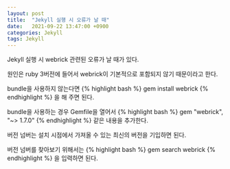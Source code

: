 ```yaml
---
layout: post
title:  "Jekyll 실행 시 오류가 날 때"
date:   2021-09-22 13:47:00 +0900
categories: Jekyll
tags: Jekyll
---
```


Jekyll 실행 시 webrick 관련된 오류가 날 때가 있다.

원인은 ruby 3버전에 들어서 webrick이 기본적으로 포함되지 않기 때문이라고 한다.

bundle을 사용하지 않는다면
{% highlight bash %}
gem install webrick
{% endhighlight %}
을 해 주면 된다.

bundle을 사용하는 경우 Gemfile을 열어서
{% highlight bash %}
gem "webrick", "~> 1.7.0"
{% endhighlight %}
같은 내용을 추가한다.

버전 넘버는 설치 시점에서 가져올 수 있는 최신의 버전을 기입하면 된다.

버전 넘버를 찾아보기 위해서는
{% highlight bash %}
gem search webrick
{% endhighlight %}
을 입력하면 된다.